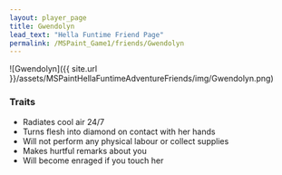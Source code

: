 ```yaml
---
layout: player_page
title: Gwendolyn
lead_text: "Hella Funtime Friend Page" 
permalink: /MSPaint_Game1/friends/Gwendolyn
---
```

![Gwendolyn]({{ site.url }}/assets/MSPaintHellaFuntimeAdventureFriends/img/Gwendolyn.png)

### Traits

* Radiates cool air 24/7
* Turns flesh into diamond on contact with her hands
* Will not perform any physical labour or collect supplies
* Makes hurtful remarks about you
* Will become enraged if you touch her
